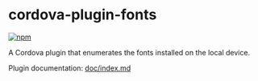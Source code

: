 # cordova-plugin-fonts

[![npm](https://img.shields.io/npm/dm/cordova-plugin-fonts.svg)](https://www.npmjs.com/package/cordova-plugin-fonts)

A Cordova plugin that enumerates the fonts installed on the local device.

Plugin documentation: [doc/index.md](doc/index.md)
